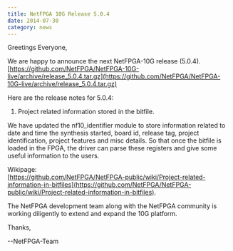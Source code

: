 ```yaml
---
title: NetFPGA 10G Release 5.0.4
date: 2014-07-30
category: news
---
```


Greetings Everyone,

We are happy to announce the next NetFPGA-10G release (5.0.4). <br> [https://github.com/NetFPGA/NetFPGA-10G-live/archive/release_5.0.4.tar.gz](https://github.com/NetFPGA/NetFPGA-10G-live/archive/release_5.0.4.tar.gz)

Here are the release notes for 5.0.4:

1. Project related information stored in the bitfile.

We have updated the nf10_identifier module to store information related to date and time the synthesis started, board id, release tag, project identification, project features and misc details. So that once the bitfile is loaded in the FPGA, the driver can parse these registers and give some useful information to the users.

Wikipage: <br> [https://github.com/NetFPGA/NetFPGA-public/wiki/Project-related-information-in-bitfiles](https://github.com/NetFPGA/NetFPGA-public/wiki/Project-related-information-in-bitfiles).

The NetFPGA development team along with the NetFPGA community is working diligently to extend and expand the 10G platform.

Thanks,

--NetFPGA-Team
